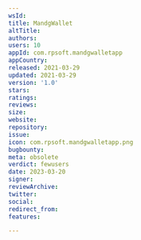```yaml
---
wsId: 
title: MandgWallet
altTitle: 
authors: 
users: 10
appId: com.rpsoft.mandgwalletapp
appCountry: 
released: 2021-03-29
updated: 2021-03-29
version: '1.0'
stars: 
ratings: 
reviews: 
size: 
website: 
repository: 
issue: 
icon: com.rpsoft.mandgwalletapp.png
bugbounty: 
meta: obsolete
verdict: fewusers
date: 2023-03-20
signer: 
reviewArchive: 
twitter: 
social: 
redirect_from: 
features: 

---
```


